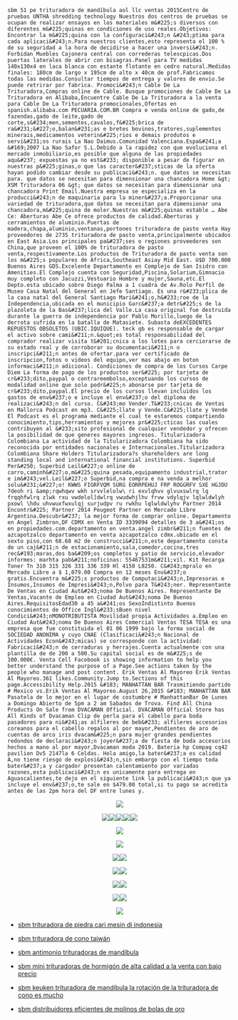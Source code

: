 
```
sbm 51 pe trituradora de mandíbula aol llc ventas 2015Centro de pruebas UNTHA shredding technology Nuestros dos centros de pruebas se ocupan de realizar ensayos en los materiales m&#225;s diversos con diferentes m&#225;quinas en condiciones de uso reales.Objetivos: Encontrar la m&#225;quina con la configuraci&#243;n &#243;ptima para cada aplicaci&#243;n.Para nuestros clientes,esto representa el 100 % de su seguridad a la hora de decidirse a hacer una inversi&#243;n. Forbidan Muebles Cajonera central con correderas telescpicas.Dos puertas laterales de abrir con bisagras.Panel para TV medidas 140x130x4 en laca blanca con estante flotante en cedro natural.Medidas finales: 180cm de largo x 195cm de alto x 40cm de prof.Fabricamos todas las medidas.Consultar tiempos de entrega y valores de envio.Se puede retrirar por fabrica. Promoci&#243;n Cable De La Trituradora,Compras online de Cable. Busque promociones de Cable De La Trituradora en Alibaba,Encuentre Cable De La Trituradora a la venta para Cable De La Trituradora promocionales,Ofertas en spanish.alibaba.com PECUARIA.COM.BR Compra e venda online de gado,de fazendas,gado de leite,gado de corte,s&#234;men,sementes,cavalos,f&#225;brica de ra&#231;&#227;o,balan&#231;as e bretes bovinos,tratores,suplementos minerais,medicamentos veterin&#225;rios e demais produtos e servi&#231;os rurais La Nao Daimus.Comunidad Valenciana.Espa&#241;a &#169;2007 La Nao Safor S.L.Debido a la rapidez con que evoluciona el mercado inmobiliario,es posible que alguna de las propiedades aqu&#237; expuestas ya no est&#233; disponible a pesar de figurar en nuestras p&#225;ginas,o que las caracter&#237;sticas de la oferta hayan podido cambiar desde su publicaci&#243;n. que datos se necesitan para. que datos se necesitan para dimensionar una chancadora Home &gt; XSM Trituradora 06 &gt; que datos se necesitan para dimensionar una chancadora Print Email.Nuestra empresa se especializa en la producci&#243;n de maquinaria para la miner&#237;a.Proporcionar una variedad de trituradora,que datos se necesitan para dimensionar una chancadora,m&#225;quina de moler.Nuestras m&#225;quinas estable … Abe Ce: Aberturas Abe Ce ofrece productos de calidad.Aberturas y cerramientos de aluminio.Puertas de madera,chapa,aluminio,ventanas,portones trituradora de pasto venta Hay proveedores de 2735 trituradora de pasto venta,principalmente ubicados en East Asia.Los principales pa&#237;ses o regiones proveedores son China,que proveen el 100% de trituradora de pasto venta,respectivamente.Los productos de Trituradora de pasto venta son los m&#225;s populares de Africa,Southeast Asiay Mid East. U$D 700.000 Buenos Aires GDS.Excelente Departamento en Complejo de San Isidro con Amenities.El Complejo cuenta con Seguridad,Piscina,Solarium,Gimnacio muy completo con Jacuzzi,Vestuario Hombre y mujer,Sauna,etc.El Depto.esta ubicado sobre Diego Palma a 1 cuadra de Av.Rolo Perfil de Museo Casa Natal del General en Jefe Santiago. Es una r&#233;plica de la casa natal del General Santiago Mari&#241;o,h&#233;roe de la Independencia,ubicada en el municipio Garc&#237;a detr&#225;s de la plazoleta de la Bas&#237;lica del Valle.La casa original fue destruida durante la guerra de independencia por Pablo Morillo,luego de la derrota sufrida en la batalla de Matasiete. Subasta deEXCEDENTES REPUESTOS OBSOLETOS (UBIC.IQUIQUE). teck qb es responsable de cargar el activo sobre cami&#211;n.&quot;es total responsabilidad del comprador realizar visita t&#201;cnica a los lotes para cerciorarse de su estado real y de corroborar su documentaci&#211;n o inscripci&#211;n antes de ofertar.para ver certificado de inscripcion,fotos o videos del equipo,ver mas abajo en boton informaci&#211;n adicional. Condiciones de compra de los Cursos Carpe Diem La forma de pago de los productos ser&#225; por tarjeta de cr&#233;dito,paypal o contrareembolso,exceptuando los cursos de modalidad online que solo podr&#225;n abonarse por tarjeta de cr&#233;dito,paypal.El precio de los cursos llevan incluidos los gastos de env&#237;o e incluye el env&#237;o del diploma de realizaci&#243;n del curso. C&#243;mo Vender.T&#233;cnicas de Ventas en Mallorca Podcast en mp3. C&#225;llate y Vende.C&#225;llate y Vende El Podcast es el programa mediante el cual te estaremos compartiendo conocimiento,tips,herramientas y mejores pr&#225;cticas las cuales contribuyen al &#233;xito profesional de cualquier vendedor y ofrecen la posibilidad de que generes mayores ingresos. Titularizadora Colombiana La actividad de la Titularizadora Colombiana ha sido reconocida por entidades nacionales e Internacionales.Titularizadora Colombiana Share Holders Titularizadora?s shareholders are long standing local and international financial institutions. Superbid Per&#250; Superbid Leil&#227;o online de carro,caminh&#227;o,m&#225;quina pesada,equipamento industrial,trator e im&#243;vel.Leil&#227;o Superbid,na compra e na venda a melhor solu&#231;&#227;o! KWWS FIGRFVQM SURG EORRPEHUJ FRP ROGGRFV SXE HGJDU 7deoh ri &amp;rqwhqwv wkh srvvlelolw\ ri exvlqhvv glvuxswlrq lq frqqhfwlrq zlwk rxu vwdelol]dwlrq vwudwhjlhv frvw vdylqjv lqlwldwlyh pxowl \hdu uhvwuxfwxulqj surjudpv ru rwkhu lqlwldwlyhv Partner 2014 Encontr&#225; Partner 2014 Peugeot Partner en Mercado Libre Argentina.Descubr&#237; la mejor forma de comprar online. Departamento en Angel Zimbron,DF CDMX en Venta ID 3339094 detalles de 3 a&#241;os en propiedades.com.departamento en venta.angel zimbr&#211;n fuentes de azcapotzalco departamento en venta azcapotzalco cdmx.ubicado en el sexto piso,con 68.68 m2 de construcci&#211;n,este departamento consta de un caj&#211;n de estacionamiento,sala,comedor,cocina,tres rec&#193;maras,dos ba&#209;os completos y patio de servicio,elevador informes: marhta pab&#211;noficinas: 55467531m&#211;vil. Kit Recarga Toner Tn 310 315 326 331 336 339 Hl 4150 L8250. C&#243;mpralo en Mercado Libre a $ 1,079.00 Compra en 12 meses Env&#237;o gratis.Encuentra m&#225;s productos de Computaci&#243;n,Impresoras e Insumos,Insumos de Impresi&#243;n,Polvo para T&#243;ner. Representante De Ventas en Ciudad Aut&#243;noma De Buenos Aires. Representante De Ventas,Vacante de Empleo en Ciudad Aut&#243;noma De Buenos Aires.RequisitosEdad30 a 45 a&#241;os SexoIndistinto Buenos conocimientos de Office Ingl&#233;sBuen nivel Condici&#243;nMONOTRIBUTISTA Movilidad propia Actividades a.Empleo en Ciudad Aut&#243;noma De Buenos Aires Comercial Ventas TESA TESA es una empresa que fue constituida el 01 06 1999 bajo la forma social de SOCIEDAD ANONIMA y cuyo CNAE (Clasificaci&#243;n Nacional de Actividades Econ&#243;micas) se corresponde con la actividad: Fabricaci&#243;n de cerraduras y herrajes.Cuenta actualmente con una plantilla de de 200 a 500.Su capital social es de m&#225;s de 100.000€. Venta Cell Facebook is showing information to help you better understand the purpose of a Page.See actions taken by the people who manage and post content. Erik Ventas Al Mayoreo Erik Ventas Al Mayoreo.361 likes.Community.Jump to.Sections of this page.Accessibility Help.2015 &#183; MANHATTAN BAR Trasmitiendo partido # Mexico vs.Erik Ventas Al Mayoreo.August 26,2015 &#183; MANHATTAN BAR Pasatela de lo mejor en el lugar de costumbre # ManhattanBar De Lunes a Domingo Abierto de 5pm a 2 am Sabados de Trova. Find All China Products On Sale from DVACAMAN Official. DVACAMAN Official Store has All Kinds of Dvacaman Clip de perla para el cabello para boda pasadores para ni&#241;as alfileres de beb&#233; alfileres accesorios coreanos para el cabello regalos al por mayor,Pendientes de aro de cuentas de arco iris dvacam&#225;n para mujer grandes pendientes redondos de declaraci&#243;n joyer&#237;a de fiesta de boda accesorios hechos a mano al por mayor,Dvacaman moda 2019. Bateria hp Compaq cq42 pavilion Dv5 2147la 6 Celdas. Hola amigo,la bater&#237;a es calidad A,no tiene riesgo de explosi&#243;n,sin embargo con el tiempo toda bater&#237;a y cargador presentan calentamiento por variadas razones,esta publicaci&#243;n es unicamente para entrega en Aguascalientes,te dejo en el siguiente link la publicaci&#243;n que ya incluye el env&#237;o,te sale en $479.00 total,si tu pago se acredita antes de las 2pm hora del DF entre lunes y. 
```

<div align="center">

<a href="https://es-crusher.shibang-china.com/github&k=sbm+51+pe+trituradora+de+mand%C3%ADbula+aol+llc+ventas+2015"><img src="https://static.shibang-china.com/es/crusher/logo.jpg"></a>

<a href="https://es-crusher.shibang-china.com/github&k=sbm+51+pe+trituradora+de+mand%C3%ADbula+aol+llc+ventas+2015"><img src="https://static.shibang-china.com/es/crusher/index.jpg"></a><a href="https://es-crusher.shibang-china.com/material.htmlgithub&k=sbm+51+pe+trituradora+de+mand%C3%ADbula+aol+llc+ventas+2015"><img src="https://static.shibang-china.com/es/crusher/material.jpg"></a><a href="https://es-crusher.shibang-china.com/application.htmlgithub&k=sbm+51+pe+trituradora+de+mand%C3%ADbula+aol+llc+ventas+2015"><img src="https://static.shibang-china.com/es/crusher/application.jpg"></a><a href="https://es-crusher.shibang-china.com/aboutus.htmlgithub&k=sbm+51+pe+trituradora+de+mand%C3%ADbula+aol+llc+ventas+2015"><img src="https://static.shibang-china.com/es/crusher/aboutus.jpg"></a><a href="https://es-crusher.shibang-china.com/contact.htmlgithub&k=sbm+51+pe+trituradora+de+mand%C3%ADbula+aol+llc+ventas+2015"><img src="https://static.shibang-china.com/es/crusher/contact.jpg"></a>

<a href="https://es-crusher.shibang-china.com/github&k=sbm+51+pe+trituradora+de+mand%C3%ADbula+aol+llc+ventas+2015"><img src="https://static.shibang-china.com/es/crusher/banner.jpg"></a>

<a href="https://swt.shibang-china.com/github&k=sbm+51+pe+trituradora+de+mand%C3%ADbula+aol+llc+ventas+2015"><img src="https://static.shibang-china.com/es/crusher/text.jpg"></a>

<a href="https://swt.shibang-china.com/github&k=sbm+51+pe+trituradora+de+mand%C3%ADbula+aol+llc+ventas+2015"><img src="https://static.shibang-china.com/es/crusher/chat.jpg"></a><a href="https://es-crusher.shibang-china.com/contact.htmlgithub&k=sbm+51+pe+trituradora+de+mand%C3%ADbula+aol+llc+ventas+2015"><img src="https://static.shibang-china.com/es/crusher/message.jpg"></a>

<a href="https://es-crusher.shibang-china.com/products/pe.htmlgithub&k=sbm+51+pe+trituradora+de+mand%C3%ADbula+aol+llc+ventas+2015"><img src="https://static.shibang-china.com/es/crusher/pe.jpg"></a><a href="https://es-crusher.shibang-china.com/products/pf.htmlgithub&k=sbm+51+pe+trituradora+de+mand%C3%ADbula+aol+llc+ventas+2015"><img src="https://static.shibang-china.com/es/crusher/pf.jpg"></a>

<a href="https://es-crusher.shibang-china.com/products/hpt.htmlgithub&k=sbm+51+pe+trituradora+de+mand%C3%ADbula+aol+llc+ventas+2015"><img src="https://static.shibang-china.com/es/crusher/hpt.jpg"></a><a href="https://es-crusher.shibang-china.com/products/vsi.htmlgithub&k=sbm+51+pe+trituradora+de+mand%C3%ADbula+aol+llc+ventas+2015"><img src="https://static.shibang-china.com/es/crusher/vsi.jpg"></a>

<a href="https://es-crusher.shibang-china.com/products/klv.htmlgithub&k=sbm+51+pe+trituradora+de+mand%C3%ADbula+aol+llc+ventas+2015"><img src="https://static.shibang-china.com/es/crusher/klv.jpg"></a><a href="https://es-crusher.shibang-china.com/products/portable.htmlgithub&k=sbm+51+pe+trituradora+de+mand%C3%ADbula+aol+llc+ventas+2015"><img src="https://static.shibang-china.com/es/crusher/portable.jpg"></a>

<a href="https://swt.shibang-china.com/github&k=sbm+51+pe+trituradora+de+mand%C3%ADbula+aol+llc+ventas+2015"><img src="https://static.shibang-china.com/es/crusher/case.jpg"></a>

</div>


* [sbm trituradora de piedra cari mesin di indonesia](sbm%20trituradora%20de%20piedra%20cari%20mesin%20di%20indonesia.md)

* [sbm trituradora de cono taiwán](sbm%20trituradora%20de%20cono%20taiw%C3%A1n.md)

* [sbm antimonio trituradoras de mandíbula](sbm%20antimonio%20trituradoras%20de%20mand%C3%ADbula.md)

* [sbm mini trituradoras de hormigón de alta calidad a la venta con bajo precio](sbm%20mini%20trituradoras%20de%20hormig%C3%B3n%20de%20alta%20calidad%20a%20la%20venta%20con%20bajo%20precio.md)

* [sbm keuken trituradora de mandíbula la rotación de la trituradora de cono es mucho](sbm%20keuken%20trituradora%20de%20mand%C3%ADbula%20la%20rotaci%C3%B3n%20de%20la%20trituradora%20de%20cono%20es%20mucho.md)

* [sbm distribuidores eficientes de molinos de bolas de oro](sbm%20distribuidores%20eficientes%20de%20molinos%20de%20bolas%20de%20oro.md)